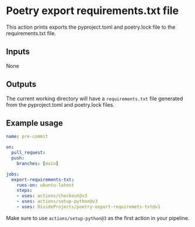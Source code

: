 # Poetry export requirements.txt file

This action prints exports the pyproject.toml and poetry.lock file to the requirements.txt file.

## Inputs

None

## Outputs

The current working directory will have a `requirements.txt` file generated from the pyproject.toml and poetry.lock files.

## Example usage

```yaml
name: pre-commit

on:
  pull_request:
  push:
    branches: [main]

jobs:
  export-requirements-txt:
    runs-on: ubuntu-latest
    steps:
    - uses: actions/checkout@v3
    - uses: actions/setup-python@v3
    - uses: DivideProjects/poetry-export-requiremets-txt@v1
```

Make sure to use `actions/setup-python@3` as the first action in your pipeline.
